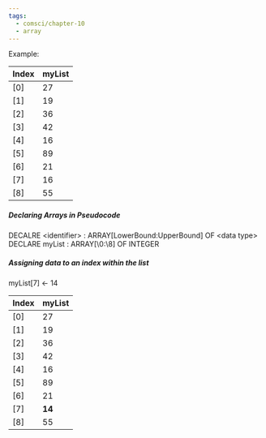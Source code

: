 ```yaml
---
tags:
  - comsci/chapter-10
  - array
---
```

Example:

| Index | myList |
| ----- | ------ |
| [0]   | 27     |
| [1]   | 19     |
| [2]   | 36     |
| [3]   | 42     |
| [4]   | 16     |
| [5]   | 89     |
| [6]   | 21     |
| [7]   | 16     |
| [8]      | 55       |

##### Declaring Arrays in Pseudocode

DECALRE \<identifier> : ARRAY\[LowerBound:UpperBound] OF \<data type>
DECLARE myList : ARRAY[\0:\8] OF INTEGER
##### Assigning data to an index within the list

myList\[7] <- 14

| Index | myList |
| ----- | ------ |
| [0]   | 27     |
| [1]   | 19     |
| [2]   | 36     |
| [3]   | 42     |
| [4]   | 16     |
| [5]   | 89     |
| [6]   | 21     |
| [7]   | **14** |
| [8]   | 55     |
